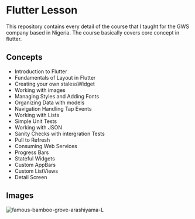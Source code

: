 # Flutter Lesson

This repository contains every detail of the course that I taught for the GWS company based in Nigeria. The course basically covers core concept in flutter.

## Concepts

- Introduction to Flutter
- Fundamentals of Layout in Flutter
- Creating your own stalessWidget
- Working with images
- Managing Styles and Adding Fonts
- Organizing Data with models
- Navigation Handling Tap Events
- Working with Lists
- Simple Unit Tests
- Working with JSON
- Sanity Checks with intergration Tests
- Pull to Refresh
- Consuming Web Services
- Progress Bars
- Stateful Widgets
- Custom AppBars
- Custom ListViews
- Detail Screen

## Images

![famous-bamboo-grove-arashiyama-L](https://user-images.githubusercontent.com/66512735/231963600-bf86b954-a46d-4396-bca3-b025457cb2f7.jpg)
